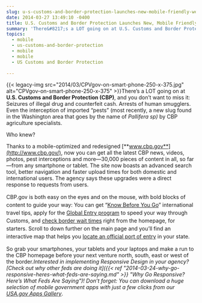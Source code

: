 ```yaml
---
slug: u-s-customs-and-border-protection-launches-new-mobile-friendly-website
date: 2014-03-27 13:49:10 -0400
title: U.S. Customs and Border Protection Launches New, Mobile Friendly Website
summary: 'There&#8217;s a LOT going on at U.S. Customs and Border Protection (CBP), and you don&#8217;t want to miss it: Seizures of illegal drug and counterfeit cash. Arrests of human smugglers. Even the interception of imported &#8220;pests&#8221;  (most recently, a new slug found in the Washington area that goes by the name'
topics:
  - mobile
  - us-customs-and-border-protection
  - mobile
  - mobile
  - US Customs and Border Protection
 
---
```


{{< legacy-img src="2014/03/CPVgov-on-smart-phone-250-x-375.jpg" alt="CPVgov-on-smart-phone-250-x-375" >}}There&#8217;s a LOT going on at **U.S. Customs and Border Protection (CBP)**, and you don&#8217;t want to miss it: Seizures of illegal drug and counterfeit cash. Arrests of human smugglers. Even the interception of imported &#8220;pests&#8221; (most recently, a new slug found in the Washington area that goes by the name of _Pallifera sp)_ by CBP agriculture specialists.

Who knew?

Thanks to a mobile-optimized and redesigned [**www.cbp.gov**](http://www.cbp.gov/), now you can get all the latest CBP news, videos, photos, pest interceptions and more—30,000 pieces of content in all, so far—from any smartphone or tablet. The site now boasts an advanced search tool, better navigation and faster upload times for both domestic and international users. The agency says these upgrades were a direct response to requests from users.

<span style="line-height: 1.5em;">CBP.gov is both easy on the eyes and on the mouse, with bold blocks of content to guide your way: You can get &#8220;</span><a style="line-height: 1.5em;" href="http://www.cbp.gov/travel/international-visitors/know-before-you-go">Know Before You Go</a><span style="line-height: 1.5em;">&#8221; international travel tips, apply for the </span><a style="line-height: 1.5em;" href="http://www.cbp.gov/travel/trusted-traveler-programs/global-entry">Global Entry program</a> <span style="line-height: 1.5em;">to speed your way through Customs, and </span><a style="line-height: 1.5em;" href="http://www.cbp.gov/travel/advisories-wait-times">check border wait times</a> <span style="line-height: 1.5em;">right from the homepage, for starters. Scroll to down further on the main page and you&#8217;ll find an interactive map that helps you </span><a style="line-height: 1.5em;" href="http://www.cbp.gov/contact/ports">locate an official port of entry</a> <span style="line-height: 1.5em;">in your state.</span>

So grab your smartphones, your tablets and your laptops and make a run to the CBP homepage before your next venture north, south, east or west of the border._Interested in implementing Responsive Design in your agency? [Check out why other feds are doing it]({{< ref "2014-03-24-why-go-responsive-heres-what-feds-are-saying.md" >}} "Why Go Responsive? Here’s What Feds Are Saying")!_
_Don&#8217;t forget: You can download a huge selection of mobile government apps with just a few clicks from our [USA.gov Apps Gallery](http://apps.usa.gov/)_.

 